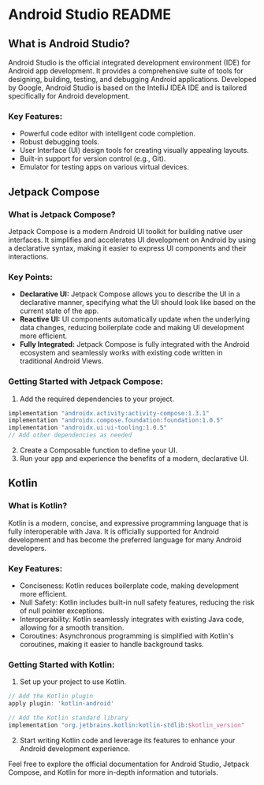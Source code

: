 # Android Studio README

## What is Android Studio?

Android Studio is the official integrated development environment (IDE) for Android app development. It provides a comprehensive suite of tools for designing, building, testing, and debugging Android applications. Developed by Google, Android Studio is based on the IntelliJ IDEA IDE and is tailored specifically for Android development.

### Key Features:
- Powerful code editor with intelligent code completion.
- Robust debugging tools.
- User Interface (UI) design tools for creating visually appealing layouts.
- Built-in support for version control (e.g., Git).
- Emulator for testing apps on various virtual devices.

## Jetpack Compose

### What is Jetpack Compose?

Jetpack Compose is a modern Android UI toolkit for building native user interfaces. It simplifies and accelerates UI development on Android by using a declarative syntax, making it easier to express UI components and their interactions.

### Key Points:
- **Declarative UI:** Jetpack Compose allows you to describe the UI in a declarative manner, specifying what the UI should look like based on the current state of the app.
- **Reactive UI:** UI components automatically update when the underlying data changes, reducing boilerplate code and making UI development more efficient.
- **Fully Integrated:** Jetpack Compose is fully integrated with the Android ecosystem and seamlessly works with existing code written in traditional Android Views.

### Getting Started with Jetpack Compose:
1. Add the required dependencies to your project.
```gradle
implementation "androidx.activity:activity-compose:1.3.1"
implementation "androidx.compose.foundation:foundation:1.0.5"
implementation "androidx.ui:ui-tooling:1.0.5"
// Add other dependencies as needed
 ```
2. Create a Composable function to define your UI.
3. Run your app and experience the benefits of a modern, declarative UI.

## Kotlin

### What is Kotlin?
Kotlin is a modern, concise, and expressive programming language that is fully interoperable with Java. It is officially supported for Android development and has become the preferred language for many Android developers.

### Key Features:
- Conciseness: Kotlin reduces boilerplate code, making development more efficient.
- Null Safety: Kotlin includes built-in null safety features, reducing the risk of null pointer exceptions.
- Interoperability: Kotlin seamlessly integrates with existing Java code, allowing for a smooth transition.
- Coroutines: Asynchronous programming is simplified with Kotlin's coroutines, making it easier to handle background tasks.

### Getting Started with Kotlin:
1. Set up your project to use Kotlin.
```gradle
// Add the Kotlin plugin
apply plugin: 'kotlin-android'

// Add the Kotlin standard library
implementation "org.jetbrains.kotlin:kotlin-stdlib:$kotlin_version"
```
2. Start writing Kotlin code and leverage its features to enhance your Android development experience.

Feel free to explore the official documentation for Android Studio, Jetpack Compose, and Kotlin for more in-depth information and tutorials.
